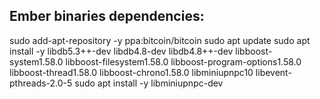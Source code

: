 ## Ember binaries dependencies:

sudo add-apt-repository -y ppa:bitcoin/bitcoin
sudo apt update
sudo apt install -y libdb5.3++-dev libdb4.8-dev libdb4.8++-dev libboost-system1.58.0 libboost-filesystem1.58.0 libboost-program-options1.58.0 libboost-thread1.58.0 libboost-chrono1.58.0 libminiupnpc10 libevent-pthreads-2.0-5
sudo apt install -y libminiupnpc-dev
